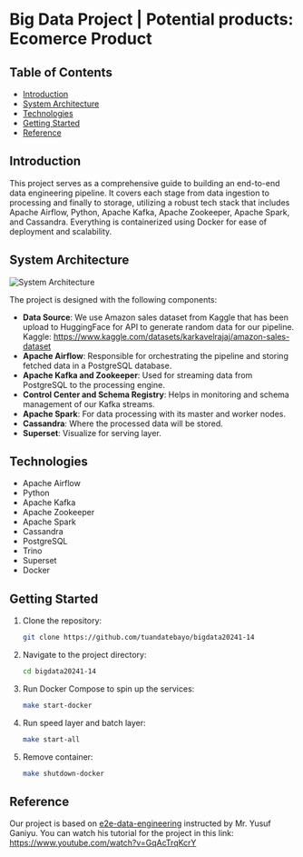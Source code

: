 # Big Data Project | Potential products: Ecomerce Product

## Table of Contents
- [Introduction](#introduction)
- [System Architecture](#system-architecture)
- [Technologies](#technologies)
- [Getting Started](#getting-started)
- [Reference](#reference)
  
## Introduction


This project serves as a comprehensive guide to building an end-to-end data engineering pipeline. It covers each stage from data ingestion to processing and finally to storage, utilizing a robust tech stack that includes Apache Airflow, Python, Apache Kafka, Apache Zookeeper, Apache Spark, and Cassandra. Everything is containerized using Docker for ease of deployment and scalability.

## System Architecture

![System Architecture](https://github.com/tuandatebayo/bigdata20241-14/blob/main/Architecture.png)

The project is designed with the following components:

- **Data Source**: We use Amazon sales dataset from Kaggle that has been upload to HuggingFace for API to generate random data for our pipeline.
Kaggle: https://www.kaggle.com/datasets/karkavelrajaj/amazon-sales-dataset
- **Apache Airflow**: Responsible for orchestrating the pipeline and storing fetched data in a PostgreSQL database.
- **Apache Kafka and Zookeeper**: Used for streaming data from PostgreSQL to the processing engine.
- **Control Center and Schema Registry**: Helps in monitoring and schema management of our Kafka streams.
- **Apache Spark**: For data processing with its master and worker nodes.
- **Cassandra**: Where the processed data will be stored.
- **Superset**: Visualize for serving layer.

## Technologies

- Apache Airflow
- Python
- Apache Kafka
- Apache Zookeeper
- Apache Spark
- Cassandra
- PostgreSQL
- Trino
- Superset
- Docker

## Getting Started

1. Clone the repository:
    ```bash
    git clone https://github.com/tuandatebayo/bigdata20241-14
    ```

2. Navigate to the project directory:
    ```bash
    cd bigdata20241-14
    ```
3. Run Docker Compose to spin up the services:
    ```bash
    make start-docker 
    ```
4. Run speed layer and batch layer:
    ```bash
    make start-all
    ```
5. Remove container:
    ```bash
    make shutdown-docker
    ```
## Reference

Our project is based on [e2e-data-engineering](https://github.com/airscholar/e2e-data-engineering) instructed by Mr. Yusuf Ganiyu. You can watch his tutorial for the project in this link: https://www.youtube.com/watch?v=GqAcTrqKcrY
